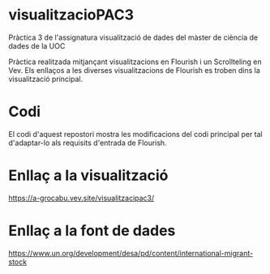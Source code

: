 # visualitzacioPAC3
Pràctica 3 de l'assignatura visualització de dades del màster de ciència de dades de la UOC

Pràctica realitzada mitjançant visualitzacions en Flourish i un Scrollteling en Vev. Els enllaços a les diverses visualitzacions de Flourish es troben dins la visualització principal.


# Codi

El codi d'aquest repostori mostra les modificacions del codi principal per tal d'adaptar-lo als requisits d'entrada de Flourish.


# Enllaç a la visualització

https://a-grocabu.vev.site/visualitzacipac3/


# Enllaç a la font de dades

https://www.un.org/development/desa/pd/content/international-migrant-stock




